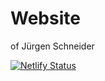 # Website

of Jürgen Schneider

[![Netlify Status](https://api.netlify.com/api/v1/badges/da974ea3-80fb-437c-a4ad-dec8011076bf/deploy-status)](https://app.netlify.com/sites/amazing-hugle-099e81/deploys)